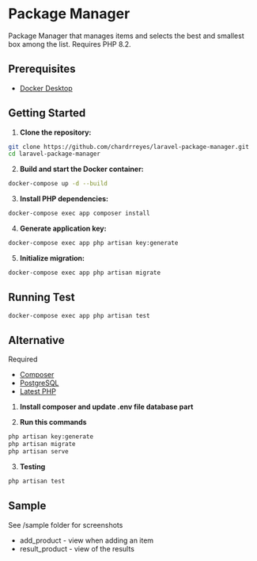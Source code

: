 # Package Manager

Package Manager that manages items and selects the best and smallest box among the list. Requires PHP 8.2.

## Prerequisites

- [Docker Desktop](https://www.docker.com/products/docker-desktop)

## Getting Started

1. **Clone the repository:**
```bash
git clone https://github.com/chardrreyes/laravel-package-manager.git
cd laravel-package-manager
```

2. **Build and start the Docker container:**
```bash
docker-compose up -d --build
```

3. **Install PHP dependencies:**
```bash
docker-compose exec app composer install
```

4. **Generate application key:**
```bash
docker-compose exec app php artisan key:generate
```
    
5. **Initialize migration:**
```bash
docker-compose exec app php artisan migrate
```
## Running Test
```bash
docker-compose exec app php artisan test
```

## Alternative
Required
- [Composer](https://getcomposer.org/download/)
- [PostgreSQL](https://www.postgresql.org/download/windows/)
- [Latest PHP](https://www.php.net/)

1. **Install composer and update .env file database part**

2. **Run this commands**
```bash
php artisan key:generate
php artisan migrate
php artisan serve
```

3. **Testing**
```bash
php artisan test
```

## Sample
See /sample folder for screenshots
- add_product - view when adding an item
- result_product - view of the results


